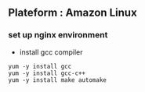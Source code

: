 ## Plateform : Amazon Linux

### set up nginx environment
* install gcc compiler
```
yum -y install gcc
yum -y install gcc-c++
yum -y install make automake
```
